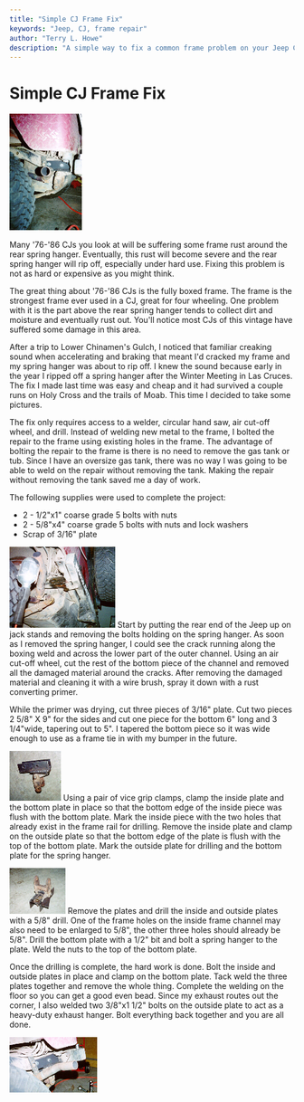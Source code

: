 ```yaml
---
title: "Simple CJ Frame Fix"
keywords: "Jeep, CJ, frame repair"
author: "Terry L. Howe"
description: "A simple way to fix a common frame problem on your Jeep CJ."
---
```

# Simple CJ Frame Fix

[![Frame fix side](/img/body/frame5_.jpg)](/img/body/frame5.jpg) 

Many '76-'86 CJs you look at will be suffering some frame rust around the rear spring hanger. Eventually, this rust will become severe and the rear spring hanger will rip off, especially under hard use. Fixing this problem is not as hard or expensive as you might think.

The great thing about '76-'86 CJs is the fully boxed frame. The frame is the strongest frame ever used in a CJ, great for four wheeling. One problem with it is the part above the rear spring hanger tends to collect dirt and moisture and eventually rust out. You'll notice most CJs of this vintage have suffered some damage in this area.

After a trip to Lower Chinamen's Gulch, I noticed that familiar creaking sound when accelerating and braking that meant I'd cracked my frame and my spring hanger was about to rip off. I knew the sound because early in the year I ripped off a spring hanger after the Winter Meeting in Las Cruces. The fix I made last time was easy and cheap and it had survived a couple runs on Holy Cross and the trails of Moab. This time I decided to take some pictures.

The fix only requires access to a welder, circular hand saw, air cut-off wheel, and drill. Instead of welding new metal to the frame, I bolted the repair to the frame using existing holes in the frame. The advantage of bolting the repair to the frame is there is no need to remove the gas tank or tub. Since I have an oversize gas tank, there was no way I was going to be able to weld on the repair without removing the tank. Making the repair without removing the tank saved me a day of work. 

The following supplies were used to complete the project: 

  * 2 - 1/2"x1" coarse grade 5 bolts with nuts
  * 2 - 5/8"x4" coarse grade 5 bolts with nuts and lock washers
  * Scrap of 3/16" plate

[![Remove rusted frame material](/img/body/frame1_.jpg)](/img/body/frame1.jpg) Start by putting the rear end of the Jeep up on jack stands and removing the bolts holding on the spring hanger. As soon as I removed the spring hanger, I could see the crack running along the boxing weld and across the lower part of the outer channel. Using an air cut-off wheel, cut the rest of the bottom piece of the channel and removed all the damaged material around the cracks. After removing the damaged material and cleaning it with a wire brush, spray it down with a rust converting primer.

While the primer was drying, cut three pieces of 3/16" plate. Cut two pieces 2 5/8" X 9" for the sides and cut one piece for the bottom 6" long and 3 1/4"wide, tapering out to 5". I tapered the bottom piece so it was wide enough to use as a frame tie in with my bumper in the future.

[![Bolt on repair bracket](/img/body/frame2_.jpg)](/img/body/frame2.jpg) Using a pair of vice grip clamps, clamp the inside plate and the bottom plate in place so that the bottom edge of the inside piece was flush with the bottom plate. Mark the inside piece with the two holes that already exist in the frame rail for drilling. Remove the inside plate and clamp on the outside plate so that the bottom edge of the plate is flush with the top of the bottom plate. Mark the outside plate for drilling and the bottom plate for the spring hanger.

[![Bolt on repair bracket](/img/body/frame3_.jpg)](/img/body/frame3.jpg) Remove the plates and drill the inside and outside plates with a 5/8" drill. One of the frame holes on the inside frame channel may also need to be enlarged to 5/8", the other three holes should already be 5/8". Drill the bottom plate with a 1/2" bit and bolt a spring hanger to the plate. Weld the nuts to the top of the bottom plate. 

Once the drilling is complete, the hard work is done. Bolt the inside and outside plates in place and clamp on the bottom plate. Tack weld the three plates together and remove the whole thing. Complete the welding on the floor so you can get a good even bead. Since my exhaust routes out the corner, I also welded two 3/8"x1 1/2" bolts on the outside plate to act as a heavy-duty exhaust hanger. Bolt everything back together and you are all done.

[![Frame fix side](/img/body/frame4_.jpg)](/img/body/frame4.jpg)